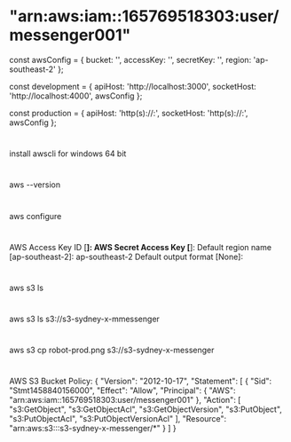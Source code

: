 #
# "arn:aws:iam::165769518303:user/messenger001"
const awsConfig = {
  bucket: '<your-bucket>',
  accessKey: '<access-key>',
  secretKey: '<secret-key>',
  region: 'ap-southeast-2'
};

const development = {
  apiHost: 'http://localhost:3000',
  socketHost: 'http://localhost:4000',
  awsConfig
};

const production = {
  apiHost: 'http(s)://<api-host>:<PORT>',
  socketHost: 'http(s)://<socket-host>:<PORT>',
  awsConfig
};

#
install awscli for windows 64 bit
#
aws --version
#
aws configure
#
AWS Access Key ID [****************]:
AWS Secret Access Key [****************]:
Default region name [ap-southeast-2]: ap-southeast-2
Default output format [None]:
#
aws s3 ls
#
aws s3 ls s3://s3-sydney-x-mmessenger
#
aws s3 cp robot-prod.png s3://s3-sydney-x-messenger
#
AWS S3 Bucket Policy:
{
    "Version": "2012-10-17",
    "Statement": [
        {
            "Sid": "Stmt1458840156000",
            "Effect": "Allow",
            "Principal": {
                "AWS": "arn:aws:iam::165769518303:user/messenger001"
            },
            "Action": [
                "s3:GetObject",
                "s3:GetObjectAcl",
                "s3:GetObjectVersion",
                "s3:PutObject",
                "s3:PutObjectAcl",
                "s3:PutObjectVersionAcl"
            ],
            "Resource": "arn:aws:s3:::s3-sydney-x-messenger/*"
        }
    ]
}
#
